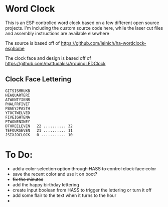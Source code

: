 # Word Clock
This is an ESP controlled word clock based on a few different open source projects. I'm including the custom source code here, while the laser cut files and assembly instructions are available elsewhere

The source is based off of https://github.com/leinich/ha-wordclock-esphome

The clock face and design is based off of https://github.com/mattudakis/ArduinoLEDClock

## Clock Face Lettering
```
GITSISMRUKB  
HEAQUARTERI
ATWENTYIENR
PHALFRFIVET
PBAEYJPASTH
YTOCTWELVED
FIVEIGHTENA
PTWONENINEY
DTHREELEVEN   22 .......... 32
TEFOURSEVEN   21 .......... 11
JSIXJOCLOCK   0 ........... 10
```

# To Do:
- ~~add a color selection option through HASS to control clock face color~~
- save the recent color and use it on boot?
- ~~fix the minutes~~
- add the happy birthday lettering
- create input boolean from HASS to trigger the lettering or turn it off
- add some flair to the text when it turns to the hour
- 
